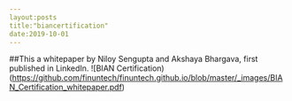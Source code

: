```yaml
---
layout:posts
title:"biancertification"
date:2019-10-01
---
```

##This a whitepaper by Niloy Sengupta and Akshaya Bhargava, first published in LinkedIn.
![BIAN Certification)(https://github.com/finuntech/finuntech.github.io/blob/master/_images/BIAN_Certification_whitepaper.pdf)

